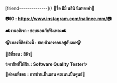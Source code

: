 [friend--------------](/
**🤍ชื่อ มีมี่ นลินี นิลทองคำ🤍**

**📷IG : https://www.instagram.com/nalinee.mm/📷**

**🛋งานอดิเรก : ชอบนอนกับฟังเพลง🛋**

**🎧เพลงที่ติดช่วงนี้ : ชอบตัวเองตอนอยู๋กับเธอ🎧**

**🎨สีที่ชอบ : สีฟ้า🎨**

**✨อาชีพที่ใฝ่ฝัน : Software Quality Tester✨**

**🧸คำคมที่ชอบ : การบ้านเป็นแสน คะแนนเป็นศูนย์🧸**
